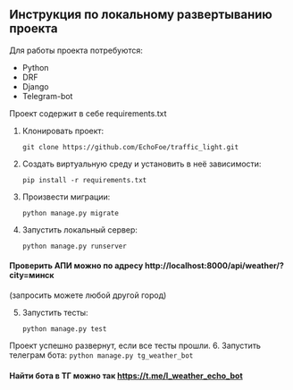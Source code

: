 ## Инструкция по локальному развертыванию проекта

Для работы проекта потребуются:

- Python
- DRF
- Django
- Telegram-bot
    
Проект содержит в себе requirements.txt


1. Клонировать проект:
    ```
    git clone https://github.com/EchoFoe/traffic_light.git
    ```

2. Создать виртуальную среду и установить в неё зависимости:
    ```
    pip install -r requirements.txt
    ```


3. Произвести миграции:
    ```
    python manage.py migrate
    ```

4. Запустить локальный сервер:
    ```
    python manage.py runserver
    ```
#### Проверить АПИ можно по адресу http://localhost:8000/api/weather/?city=минск
(запросить можете любой другой город)


5. Запустить тесты:
    ```
    python manage.py test
    ```
    

Проект успешно развернут, если все тесты прошли.
6. Запустить телеграм бота:
    ```
    python manage.py tg_weather_bot
    ```
   
#### Найти бота в ТГ можно так https://t.me/l_weather_echo_bot
